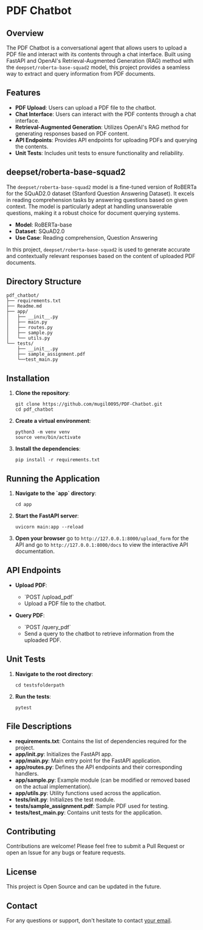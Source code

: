 # PDF Chatbot

## Overview

The PDF Chatbot is a conversational agent that allows users to upload a PDF file and interact with its contents through a chat interface. Built using FastAPI and OpenAI's Retrieval-Augmented Generation (RAG) method with the `deepset/roberta-base-squad2` 
 model, this project provides a seamless way to extract and query information from PDF documents.

## Features

- **PDF Upload**: Users can upload a PDF file to the chatbot.
- **Chat Interface**: Users can interact with the PDF contents through a chat interface.
- **Retrieval-Augmented Generation**: Utilizes OpenAI's RAG method for generating responses based on PDF content.
- **API Endpoints**: Provides API endpoints for uploading PDFs and querying the contents.
- **Unit Tests**: Includes unit tests to ensure functionality and reliability.

## deepset/roberta-base-squad2

The `deepset/roberta-base-squad2` model is a fine-tuned version of RoBERTa for the SQuAD2.0 dataset (Stanford Question Answering Dataset). It excels in reading comprehension tasks by answering questions based on given context. The model is particularly adept at handling unanswerable questions, making it a robust choice for document querying systems.

- **Model**: RoBERTa-base
- **Dataset**: SQuAD2.0
- **Use Case**: Reading comprehension, Question Answering

In this project, `deepset/roberta-base-squad2` is used to generate accurate and contextually relevant responses based on the content of uploaded PDF documents.

## Directory Structure

```
pdf_chatbot/
├── requirements.txt
├── Readme.md
├── app/
│   ├── __init__.py
│   ├── main.py
│   ├── routes.py
│   ├── sample.py
│   └── utils.py
└── tests/
    ├── __init__.py
    ├── sample_assignment.pdf
    └──test_main.py
```

## Installation

1. **Clone the repository**:
   ```
   git clone https://github.com/mugil0095/PDF-Chatbot.git
   cd pdf_chatbot
   ```

2. **Create a virtual environment**:
   ```
   python3 -m venv venv
   source venv/bin/activate
   ```

3. **Install the dependencies**:
   ```
   pip install -r requirements.txt
   ```

## Running the Application

1. **Navigate to the \`app\` directory**:
   ```
   cd app
   ```

2. **Start the FastAPI server**:
   ```
   uvicorn main:app --reload
   ```

3. **Open your browser** go to `http://127.0.0.1:8000/upload_form` for the API and go to `http://127.0.0.1:8000/docs` to view the interactive API documentation.

## API Endpoints

- **Upload PDF**: 
  - \`POST /upload_pdf\`
  - Upload a PDF file to the chatbot.

- **Query PDF**: 
  - \`POST /query_pdf\`
  - Send a query to the chatbot to retrieve information from the uploaded PDF.

## Unit Tests

1. **Navigate to the root directory**:
   ```
   cd testsfolderpath
   ```

2. **Run the tests**:
   ```
   pytest
   ```

## File Descriptions

- **requirements.txt**: Contains the list of dependencies required for the project.
- **app/__init__.py**: Initializes the FastAPI app.
- **app/main.py**: Main entry point for the FastAPI application.
- **app/routes.py**: Defines the API endpoints and their corresponding handlers.
- **app/sample.py**: Example module (can be modified or removed based on the actual implementation).
- **app/utils.py**: Utility functions used across the application.
- **tests/__init__.py**: Initializes the test module.
- **tests/sample_assignment.pdf**: Sample PDF used for testing.
- **tests/test_main.py**: Contains unit tests for the application.

## Contributing

Contributions are welcome! Please feel free to submit a Pull Request or open an Issue for any bugs or feature requests.

## License

This project is Open Source and can be updated in the future. 

## Contact

For any questions or support, don't hesitate to contact [your email](Ilamugil.balasubramaniam1@gmail.com).
